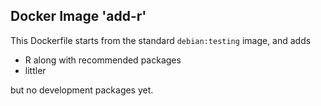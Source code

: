 
## Docker Image 'add-r'

This Dockerfile starts from the standard `debian:testing` image, and adds

* R along with recommended packages
* littler

but no development packages yet.
